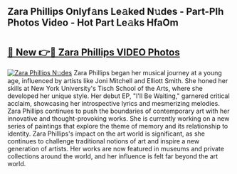 ## Zara Phillips Onlyf𝚊ns Le𝚊ked N𝚞des - Part-PIh Photos Video - Hot Part Le𝚊ks HfaOm

# <h2><a href="http://ab47535.deff.icu/?id=Zara+Phillips">🔗 New 👉🔴 Zara Phillips VIDEO Photos</a></h2>

[![Zara Phillips N𝚞des](https://i.imgur.com/rIISA9y.gif)](http://ab47535.deff.icu/?id=Zara+Phillips)
Zara Phillips began her musical journey at a young age, influenced by artists like Joni Mitchell and Elliott Smith. She honed her skills at New York University's Tisch School of the Arts, where she developed her unique style. Her debut EP, "I'll Be Waiting," garnered critical acclaim, showcasing her introspective lyrics and mesmerizing melodies. Zara Phillips continues to push the boundaries of contemporary art with her innovative and thought-provoking works. She is currently working on a new series of paintings that explore the theme of memory and its relationship to identity. Zara Phillips's impact on the art world is significant, as she continues to challenge traditional notions of art and inspire a new generation of artists. Her works are now featured in museums and private collections around the world, and her influence is felt far beyond the art world.
